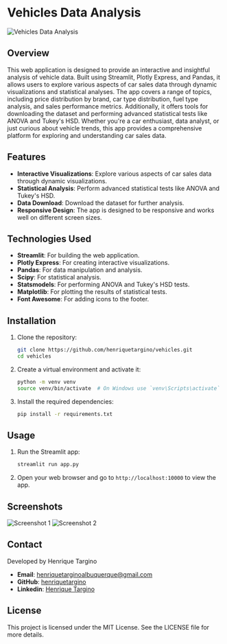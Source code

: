 # Vehicles Data Analysis

![Vehicles Data Analysis](https://via.placeholder.com/800x400.png?text=Vehicles+Data+Analysis)

## Overview

This web application is designed to provide an interactive and insightful analysis of vehicle data. Built using Streamlit, Plotly Express, and Pandas, it allows users to explore various aspects of car sales data through dynamic visualizations and statistical analyses. The app covers a range of topics, including price distribution by brand, car type distribution, fuel type analysis, and sales performance metrics. Additionally, it offers tools for downloading the dataset and performing advanced statistical tests like ANOVA and Tukey's HSD. Whether you're a car enthusiast, data analyst, or just curious about vehicle trends, this app provides a comprehensive platform for exploring and understanding car sales data.

## Features

- **Interactive Visualizations**: Explore various aspects of car sales data through dynamic visualizations.
- **Statistical Analysis**: Perform advanced statistical tests like ANOVA and Tukey's HSD.
- **Data Download**: Download the dataset for further analysis.
- **Responsive Design**: The app is designed to be responsive and works well on different screen sizes.

## Technologies Used

- **Streamlit**: For building the web application.
- **Plotly Express**: For creating interactive visualizations.
- **Pandas**: For data manipulation and analysis.
- **Scipy**: For statistical analysis.
- **Statsmodels**: For performing ANOVA and Tukey's HSD tests.
- **Matplotlib**: For plotting the results of statistical tests.
- **Font Awesome**: For adding icons to the footer.

## Installation

1. Clone the repository:
    ```bash
    git clone https://github.com/henriquetargino/vehicles.git
    cd vehicles
    ```

2. Create a virtual environment and activate it:
    ```bash
    python -m venv venv
    source venv/bin/activate  # On Windows use `venv\Scripts\activate`
    ```

3. Install the required dependencies:
    ```bash
    pip install -r requirements.txt
    ```

## Usage

1. Run the Streamlit app:
    ```bash
    streamlit run app.py
    ```

2. Open your web browser and go to `http://localhost:10000` to view the app.

## Screenshots

![Screenshot 1](https://via.placeholder.com/800x400.png?text=Screenshot+1)
![Screenshot 2](https://via.placeholder.com/800x400.png?text=Screenshot+2)

## Contact

Developed by Henrique Targino

- **Email**: [henriquetarginoalbuquerque@gmail.com](mailto:henriquetarginoalbuquerque@gmail.com)
- **GitHub**: [henriquetargino](https://github.com/henriquetargino)
- **Linkedin**: [Henrique Targino](https://www.linkedin.com/in/henriquetargino/)

## License

This project is licensed under the MIT License. See the LICENSE file for more details.
